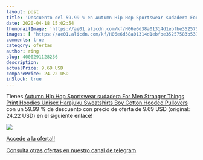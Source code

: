 ```yaml
---
layout: post
title: 'Descuento del 59.99 % en Autumn Hip Hop Sportswear sudadera For M'
date: 2020-04-18 15:02:54
thumbnailImage: 'https://ae01.alicdn.com/kf/H06e6d38a01314d1ebfbe35257583b537A/Autumn-Hip-Hop-Sportswear-sudadera-For-Men-Stranger-Things-Print-Hoodies-Unisex-Harajuku-Sweatshirts-Boy-Cotton.jpg_350x350._SL200_.jpg'
images: [ 'https://ae01.alicdn.com/kf/H06e6d38a01314d1ebfbe35257583b537A/Autumn-Hip-Hop-Sportswear-sudadera-For-Men-Stranger-Things-Print-Hoodies-Unisex-Harajuku-Sweatshirts-Boy-Cotton.jpg_350x350._SL200_.jpg' ]
comments: true
category: ofertas
author: ring
slug: 4000291128236
description:
actualPrice: 9.69 USD
comparePrice: 24.22 USD
inStock: true
---
```


Tienes [Autumn Hip Hop Sportswear sudadera For Men Stranger Things Print Hoodies Unisex Harajuku Sweatshirts Boy Cotton Hooded Pullovers](https://www.amazon.com/dp/4000291128236/?tag=redken08-20) con un 59.99 % de descuento con precio de oferta de 9.69 USD (original: 24.22 USD) en el siguiente enlace!

[![](https://ae01.alicdn.com/kf/H06e6d38a01314d1ebfbe35257583b537A/Autumn-Hip-Hop-Sportswear-sudadera-For-Men-Stranger-Things-Print-Hoodies-Unisex-Harajuku-Sweatshirts-Boy-Cotton.jpg_350x350._SL200_.jpg)](https://www.amazon.com/dp/4000291128236/?tag=redken08-20)

[Accede a la oferta!!](https://www.amazon.com/dp/4000291128236/?tag=redken08-20)

[Consulta otras ofertas en nuestro canal de telegram](https://t.me/s/ofertas25)
